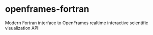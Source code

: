 # openframes-fortran
Modern Fortran interface to OpenFrames realtime interactive scientific visualization API
